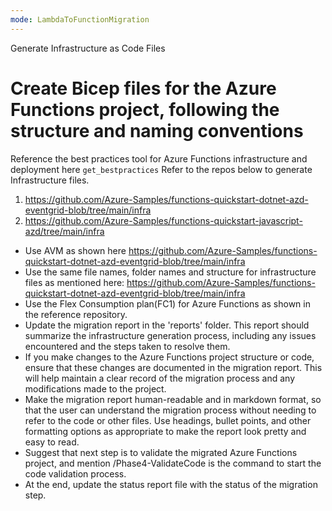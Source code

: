 ```yaml
---
mode: LambdaToFunctionMigration
---
```


Generate Infrastructure as Code Files

# Create Bicep files for the Azure Functions project, following the structure and naming conventions
Reference the best practices tool for Azure Functions infrastructure and deployment here `get_bestpractices`
Refer to the repos below to  generate Infrastructure files.
1. https://github.com/Azure-Samples/functions-quickstart-dotnet-azd-eventgrid-blob/tree/main/infra
2. https://github.com/Azure-Samples/functions-quickstart-javascript-azd/tree/main/infra

- Use AVM as shown here https://github.com/Azure-Samples/functions-quickstart-dotnet-azd-eventgrid-blob/tree/main/infra
- Use the same file names, folder names and structure for infrastructure files as mentioned here: https://github.com/Azure-Samples/functions-quickstart-dotnet-azd-eventgrid-blob/tree/main/infra
- Use the Flex Consumption plan(FC1) for Azure Functions as shown in the reference repository.
- Update the migration report in the 'reports' folder. This report should summarize the infrastructure generation process, including any issues encountered and the steps taken to resolve them.
- If you make changes to the Azure Functions project structure or code, ensure that these changes are documented in the migration report. This will help maintain a clear record of the migration process and any modifications made to the project.
- Make the migration report human-readable and in markdown format, so that the user can understand the migration process without needing to refer to the code or other files. Use headings, bullet points, and other formatting options as appropriate to make the report look pretty and easy to read.
- Suggest that next step is to validate the migrated Azure Functions project, and mention /Phase4-ValidateCode is the command to start the code validation process.
- At the end, update the status report file with the status of the migration step.
